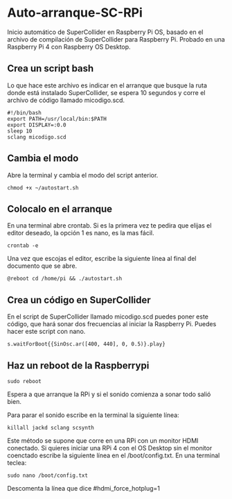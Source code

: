 # Auto-arranque-SC-RPi
Inicio automático de SuperCollider en Raspberry Pi OS, basado en el archivo de compilación de SuperCollider para Raspberry Pi. Probado en una Raspberry Pi 4 con Raspberry OS Desktop.

## Crea un script bash
Lo que hace este archivo es indicar en el arranque que busque la ruta donde está instalado SuperCollider, se espera 10 segundos y corre el archivo de código llamado micodigo.scd. 
```
#!/bin/bash
export PATH=/usr/local/bin:$PATH
export DISPLAY=:0.0
sleep 10
sclang micodigo.scd
```
## Cambia el modo
Abre la terminal y cambia el modo del script anterior.
```
chmod +x ~/autostart.sh
```
## Colocalo en el arranque
En una terminal abre crontab. Si es la primera vez te pedira que elijas el editor deseado, la opción 1 es nano, es la mas fácil.
```
crontab -e
```
Una vez que escojas el editor, escribe la siguiente línea al final del documento que se abre.
```
@reboot cd /home/pi && ./autostart.sh
```
## Crea un código en SuperCollider
En el script de SuperCollider llamado micodigo.scd puedes poner este código, que hará sonar dos frecuencias al iniciar la Raspberry Pi. Puedes hacer este script con nano.
```
s.waitForBoot{{SinOsc.ar([400, 440], 0, 0.5)}.play}
```
## Haz un reboot de la Raspberrypi
```
sudo reboot
```
Espera a que arranque la RPi y si el sonido comienza a sonar todo salió bien.

Para parar el sonido escribe en la terminal la siguiente línea:
```
killall jackd sclang scsynth
```
Este método se supone que corre en una RPi con un monitor HDMI conectado. Si quieres iniciar una RPi 4 con el OS Desktop sin el monitor coenctado escribe la siguiente línea en el /boot/config.txt. En una terminal teclea:
```
sudo nano /boot/config.txt
```
Descomenta la línea que dice #hdmi_force_hotplug=1

